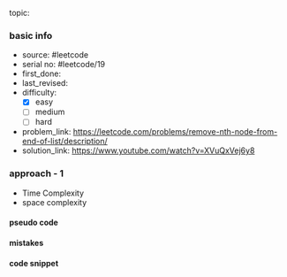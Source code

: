 topic:

### basic info
- source: #leetcode 
- serial no: #leetcode/19
- first_done:
- last_revised:
- difficulty:
	- [x] easy
	- [ ] medium
	- [ ] hard
- problem_link: https://leetcode.com/problems/remove-nth-node-from-end-of-list/description/
- solution_link: https://www.youtube.com/watch?v=XVuQxVej6y8

### approach - 1
- Time Complexity
- space complexity

#### pseudo code

#### mistakes

#### code snippet
```python

```